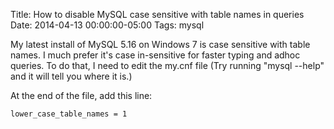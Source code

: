 Title: How to disable MySQL case sensitive with table names in queries
Date: 2014-04-13 00:00:00-05:00
Tags: mysql


My latest install of MySQL 5.16 on Windows 7 is case sensitive with table names. I much prefer it's case in-sensitive for faster typing and adhoc queries. To do that, I need to edit the my.cnf file (Try running "mysql --help" and it will tell you where it is.)

At the end of the file, add this line:

```lower_case_table_names = 1```

